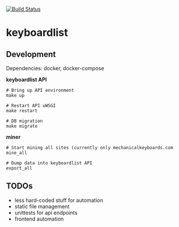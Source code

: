 [![Build Status](https://travis-ci.org/davidharrigan/keyboardlist.svg?branch=master)](https://travis-ci.org/davidharrigan/keyboardlist)

# keyboardlist

## Development
Dependencies: docker, docker-compose

**keyboardlist API**
```
# Bring up API environment
make up

# Restart API uWSGI
make restart

# DB migration
make migrate
```

**miner**
```
# Start mining all sites (currently only mechanicalkeyboards.com
mine_all

# Dump data into keyboardlist API
export_all
```

## TODOs
- less hard-coded stuff for automation
- static file management
- unittests for api endpoints
- frontend automation
